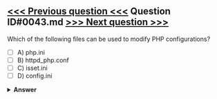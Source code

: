 [<<< Previous question <<<](0042.md)   Question ID#0043.md   [>>> Next question >>>](0044.md)
---

Which of the following files can be used to modify PHP configurations?

- [ ] A) php.ini
- [ ] B) httpd_php.conf
- [ ] C) isset.ini
- [ ] D) config.ini

<details><summary><b>Answer</b></summary>
<p>
  Answer: <strong>A</strong>
</p>
</details>
